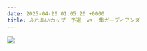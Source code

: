 ```yaml
---
date: 2025-04-20 01:05:20 +0000
title: ふれあいカップ　予選　vs. 隼ガーディアンズ
---
```

![](/img/line_album_20250420スポ少3位表彰式_250509_1.jpg)